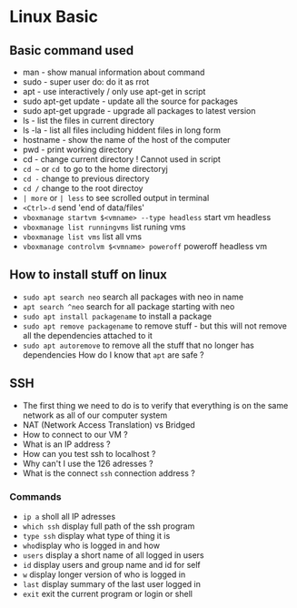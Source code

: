 # Linux Basic

## Basic command used

* man - show manual information about command 
* sudo - super user do: do it as rrot
* apt - use interactively / only use apt-get in script
* sudo apt-get update - update all the source for packages
* sudo apt-get upgrade - upgrade all packages to latest version
* ls - list the files in current directory
* ls -la - list all files including hiddent files in long form
* hostname - show the name of the host of the computer
* pwd - print working directory
* cd - change current directory ! Cannot used in script
* `cd ~` or `cd `to go to the home directoryj
* `cd -` change to previous directory
* `cd /` change to the root directoy 
* `| more` or `| less` to see scrolled output in terminal
* `<Ctrl>-d` send 'end of data/files'
* `vboxmanage startvm $<vmname> --type headless` start vm headless
* `vboxmanage list runningvms` list runing vms
* `vboxmanage list vms` list all vms
* `vboxmanage controlvm $<vmname> poweroff` poweroff headless vm

## How to install stuff on linux
* `sudo apt search neo` search all packages with neo in name
* `apt search ^neo` search for all package starting with neo
* `sudo apt install packagename` to install a package
* `sudo apt remove packagename` to remove stuff - but this will not remove all the dependencies attached to it
* `sudo apt autoremove` to remove all the stuff that no longer has dependencies
How do I know that `apt` are safe ?

## SSH

- The first thing we need to do is to verify that everything is on the same network as all of our computer system
- NAT (Network Access Translation) vs Bridged
- How to connect to our VM ?
- What is an IP address ? 
- How can you test ssh to localhost ?
- Why can't I use the 126 adresses ?
- What is the connect `ssh` connection address ?

### Commands

* `ip a` sholl all IP adresses
* `which ssh` display full path of the ssh program
* `type ssh` display what type of thing it is
* `who`display who is logged in and how
* `users` display a short name of all logged in users
* `id` display users and group name and id for self
* `w` display longer version of who is logged in 
* `last` display summary of the last user logged in
* `exit` exit the current program or login or shell

